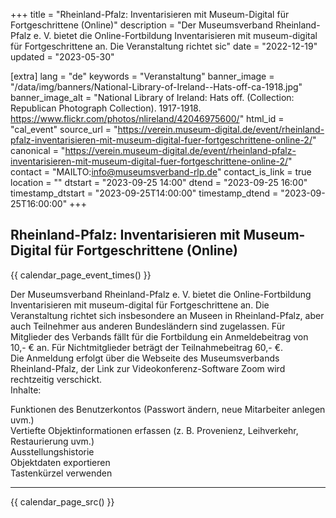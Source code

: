 +++
title = "Rheinland-Pfalz: Inventarisieren mit Museum-Digital für Fortgeschrittene (Online)"
description = "Der Museumsverband Rheinland-Pfalz e. V. bietet die Online-Fortbildung Inventarisieren mit museum-digital für Fortgeschrittene an. Die Veranstaltung richtet sic"
date = "2022-12-19"
updated = "2023-05-30"

[extra]
lang = "de"
keywords = "Veranstaltung"
banner_image = "/data/img/banners/National-Library-of-Ireland--Hats-off-ca-1918.jpg"
banner_image_alt = "National Library of Ireland:  Hats off. (Collection: Republican Photograph Collection). 1917-1918. https://www.flickr.com/photos/nlireland/42046975600/"
html_id = "cal_event"
source_url = "https://verein.museum-digital.de/event/rheinland-pfalz-inventarisieren-mit-museum-digital-fuer-fortgeschrittene-online-2/"
canonical = "https://verein.museum-digital.de/event/rheinland-pfalz-inventarisieren-mit-museum-digital-fuer-fortgeschrittene-online-2/"
contact = "MAILTO:info@museumsverband-rlp.de"
contact_is_link = true
location = ""
dtstart = "2023-09-25 14:00"
dtend = "2023-09-25 16:00"
timestamp_dtstart = "2023-09-25T14:00:00"
timestamp_dtend = "2023-09-25T16:00:00"
+++

## Rheinland-Pfalz: Inventarisieren mit Museum-Digital für Fortgeschrittene (Online)

{{ calendar_page_event_times() }}

Der Museumsverband Rheinland-Pfalz e. V. bietet die Online-Fortbildung Inventarisieren mit museum-digital für Fortgeschrittene an. Die Veranstaltung richtet sich insbesondere an Museen in Rheinland-Pfalz, aber auch Teilnehmer aus anderen Bundesländern sind zugelassen. Für Mitglieder des Verbands fällt für die Fortbildung ein Anmeldebeitrag von 10,- € an. Für Nichtmitglieder beträgt der Teilnahmebeitrag 60,- €. <br />
Die Anmeldung erfolgt über die Webseite des Museumsverbands Rheinland-Pfalz, der Link zur Videokonferenz-Software Zoom wird rechtzeitig verschickt. <br />
Inhalte: 

Funktionen des Benutzerkontos (Passwort ändern, neue Mitarbeiter anlegen uvm.)<br />
Vertiefte Objektinformationen erfassen (z. B. Provenienz, Leihverkehr, Restaurierung uvm.)<br />
Ausstellungshistorie<br />
Objektdaten exportieren<br />
Tastenkürzel verwenden

----

{{ calendar_page_src() }}